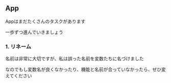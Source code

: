 ## App

Appはまだたくさんのタスクがあります

一歩ずつ進んでいきましょう

### 1. リネーム

名前は非常に大切ですが、私は誤った名前を変数たちに名づけました

なのでもし変数名が良くなかったり、機能と名前が合っていなかったら、ぜひ変えてください